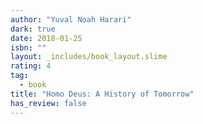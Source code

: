 ```yaml
---
author: "Yuval Noah Harari"
dark: true
date: 2018-01-25
isbn: ""
layout: _includes/book_layout.slime
rating: 4
tag:
  - book
title: "Homo Deus: A History of Tomorrow"
has_review: false
---
```



